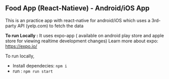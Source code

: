## Food App (React-Natieve) - Android/iOS App

This is an practice app with react-native for android/iOS which uses a 3rd-party API (yelp.com) to fetch the data

**To run Locally :**
It uses expo-app ( available on android play store and apple store for viewing realtime development changes)
Learn more about expo: https://expo.io/

To run locally, 
* Install dependecies: `npm i`
* run : `npm run start`
